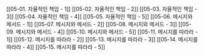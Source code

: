 [[05-01. 자율적인 책임 - 1]]
[[05-02. 자율적인 책임 - 2]]
[[05-03. 자율적인 책임 - 3]]
[[05-04. 자율적인 책임 - 4]]
[[05-05. 자율적인 책임 - 5]]
[[05-06. 메시지와 메서드 - 1]]
[[05-07. 메시지와 메서드 - 2]]
[[05-08. 메시지와 메서드 - 3]]
[[05-09. 메시지와 메서드 - 4]]
[[05-10. 메시지와 메서드 - 5]]
[[05-11. 메시지를 따라라 - 1]]
[[05-12. 메시지를 따라라 - 2]]
[[05-13. 메시지를 따라라 - 3]]
[[05-14. 메시지를 따라라 - 4]]
[[05-15. 메시지를 따라라 - 5]]